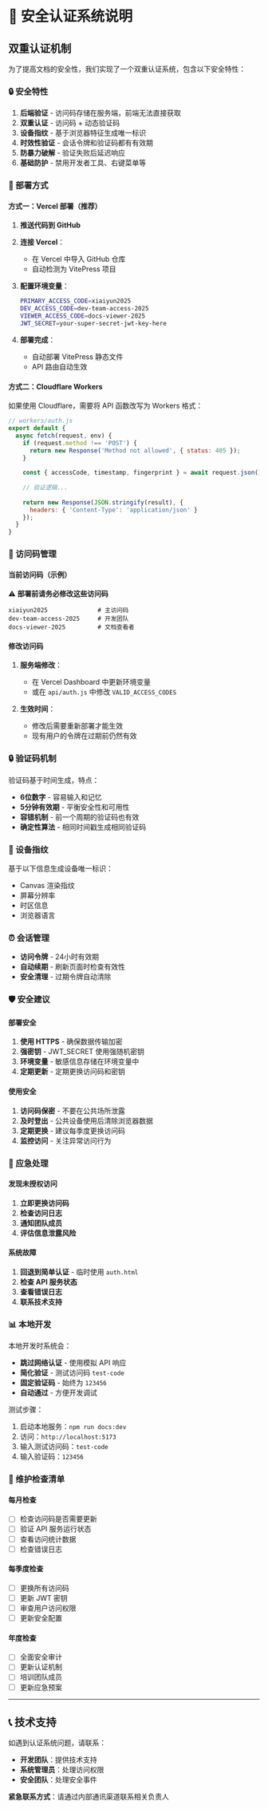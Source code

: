 # 🔐 安全认证系统说明

## 双重认证机制

为了提高文档的安全性，我们实现了一个双重认证系统，包含以下安全特性：

### 🔒 安全特性

1. **后端验证** - 访问码存储在服务端，前端无法直接获取
2. **双重认证** - 访问码 + 动态验证码
3. **设备指纹** - 基于浏览器特征生成唯一标识
4. **时效性验证** - 会话令牌和验证码都有有效期
5. **防暴力破解** - 验证失败后延迟响应
6. **基础防护** - 禁用开发者工具、右键菜单等

### 🚀 部署方式

#### 方式一：Vercel 部署（推荐）

1. **推送代码到 GitHub**
2. **连接 Vercel**：
   - 在 Vercel 中导入 GitHub 仓库
   - 自动检测为 VitePress 项目

3. **配置环境变量**：
   ```bash
   PRIMARY_ACCESS_CODE=xiaiyun2025
   DEV_ACCESS_CODE=dev-team-access-2025
   VIEWER_ACCESS_CODE=docs-viewer-2025
   JWT_SECRET=your-super-secret-jwt-key-here
   ```

4. **部署完成**：
   - 自动部署 VitePress 静态文件
   - API 路由自动生效

#### 方式二：Cloudflare Workers

如果使用 Cloudflare，需要将 API 函数改写为 Workers 格式：

```javascript
// workers/auth.js
export default {
  async fetch(request, env) {
    if (request.method !== 'POST') {
      return new Response('Method not allowed', { status: 405 });
    }
    
    const { accessCode, timestamp, fingerprint } = await request.json();
    
    // 验证逻辑...
    
    return new Response(JSON.stringify(result), {
      headers: { 'Content-Type': 'application/json' }
    });
  }
}
```

### 🔑 访问码管理

#### 当前访问码（示例）

⚠️ **部署前请务必修改这些访问码**

```
xiaiyun2025              # 主访问码
dev-team-access-2025     # 开发团队
docs-viewer-2025         # 文档查看者
```

#### 修改访问码

1. **服务端修改**：
   - 在 Vercel Dashboard 中更新环境变量
   - 或在 `api/auth.js` 中修改 `VALID_ACCESS_CODES`

2. **生效时间**：
   - 修改后需要重新部署才能生效
   - 现有用户的令牌在过期前仍然有效

### 🔒 验证码机制

验证码基于时间生成，特点：

- **6位数字** - 容易输入和记忆
- **5分钟有效期** - 平衡安全性和可用性  
- **容错机制** - 前一个周期的验证码也有效
- **确定性算法** - 相同时间戳生成相同验证码

### 👤 设备指纹

基于以下信息生成设备唯一标识：

- Canvas 渲染指纹
- 屏幕分辨率
- 时区信息
- 浏览器语言

### ⏰ 会话管理

- **访问令牌** - 24小时有效期
- **自动续期** - 刷新页面时检查有效性
- **安全清理** - 过期令牌自动清除

### 🛡️ 安全建议

#### 部署安全

1. **使用 HTTPS** - 确保数据传输加密
2. **强密钥** - JWT_SECRET 使用强随机密钥
3. **环境变量** - 敏感信息存储在环境变量中
4. **定期更新** - 定期更换访问码和密钥

#### 使用安全

1. **访问码保密** - 不要在公共场所泄露
2. **及时登出** - 公共设备使用后清除浏览器数据
3. **定期更换** - 建议每季度更换访问码
4. **监控访问** - 关注异常访问行为

### 🚨 应急处理

#### 发现未授权访问

1. **立即更换访问码**
2. **检查访问日志**
3. **通知团队成员**
4. **评估信息泄露风险**

#### 系统故障

1. **回退到简单认证** - 临时使用 `auth.html`
2. **检查 API 服务状态**
3. **查看错误日志**
4. **联系技术支持**

### 📊 本地开发

本地开发时系统会：

- **跳过网络认证** - 使用模拟 API 响应
- **简化验证** - 测试访问码 `test-code`
- **固定验证码** - 始终为 `123456`
- **自动通过** - 方便开发调试

测试步骤：
1. 启动本地服务：`npm run docs:dev`
2. 访问：`http://localhost:5173`
3. 输入测试访问码：`test-code`
4. 输入验证码：`123456`

### 📝 维护检查清单

#### 每月检查

- [ ] 检查访问码是否需要更新
- [ ] 验证 API 服务运行状态
- [ ] 查看访问统计数据
- [ ] 检查错误日志

#### 每季度检查

- [ ] 更换所有访问码
- [ ] 更新 JWT 密钥
- [ ] 审查用户访问权限
- [ ] 更新安全配置

#### 年度检查

- [ ] 全面安全审计
- [ ] 更新认证机制
- [ ] 培训团队成员
- [ ] 更新应急预案

---

## 📞 技术支持

如遇到认证系统问题，请联系：

- **开发团队**：提供技术支持
- **系统管理员**：处理访问权限
- **安全团队**：处理安全事件

**紧急联系方式**：请通过内部通讯渠道联系相关负责人